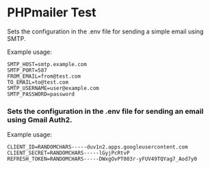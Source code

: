 # PHPmailer Test

Sets the configuration in the .env file for sending a simple email using SMTP.

Example usage:

    SMTP_HOST=smtp.example.com
    SMTP_PORT=587
    FROM_EMAIL=from@test.com
    TO_EMAIL=to@test.com
    SMTP_USERNAME=user@example.com
    SMTP_PASSWORD=password


### Sets the configuration in the .env file for sending an email using Gmail Auth2.

Example usage:
    
    CLIENT_ID=RANDOMCHARS-----duv1n2.apps.googleusercontent.com
    CLIENT_SECRET=RANDOMCHARS-----lGyjPcRtvP
    REFRESH_TOKEN=RANDOMCHARS-----DWxgOvPT003r-yFUV49TQYag7_Aod7y0

